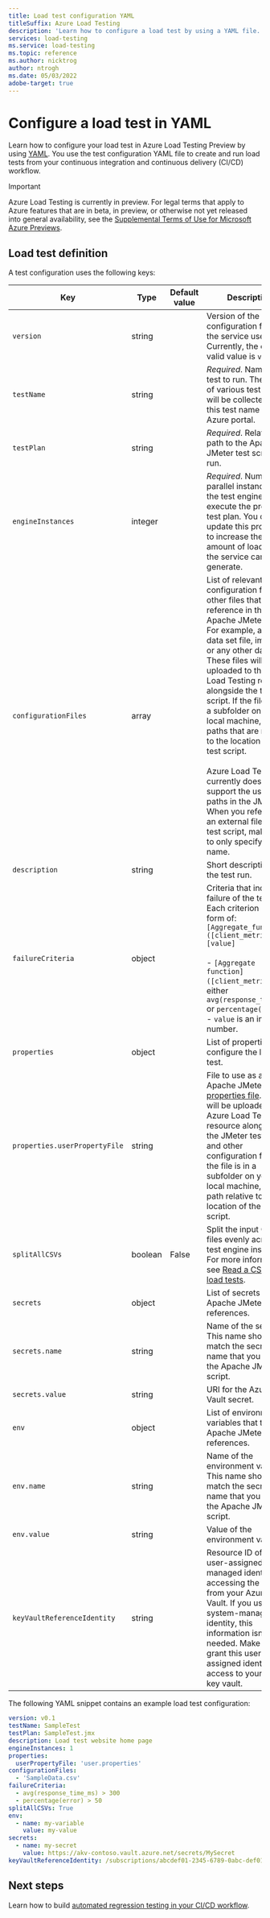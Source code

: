 ```yaml
---
title: Load test configuration YAML
titleSuffix: Azure Load Testing
description: 'Learn how to configure a load test by using a YAML file. The YAML configuration is used for setting up automated load testing in a CI/CD pipeline.'
services: load-testing
ms.service: load-testing
ms.topic: reference
ms.author: nicktrog
author: ntrogh
ms.date: 05/03/2022
adobe-target: true
---
```


# Configure a load test in YAML

Learn how to configure your load test in Azure Load Testing Preview by using [YAML](https://yaml.org/). You use the test configuration YAML file to create and run load tests from your continuous integration and continuous delivery (CI/CD) workflow.

> [!IMPORTANT]
> Azure Load Testing is currently in preview. For legal terms that apply to Azure features that are in beta, in preview, or otherwise not yet released into general availability, see the [Supplemental Terms of Use for Microsoft Azure Previews](https://azure.microsoft.com/support/legal/preview-supplemental-terms/).

## Load test definition

A test configuration uses the following keys:

| Key | Type | Default value | Description | 
| ----- | ----- | ----- | ---- |
| `version` | string |  | Version of the YAML configuration file that the service uses. Currently, the only valid value is `v0.1`. |
| `testName` | string |  | *Required*. Name of the test to run. The results of various test runs will be collected under this test name in the Azure portal. |
| `testPlan` | string |  | *Required*. Relative path to the Apache JMeter test script to run. |
| `engineInstances` | integer |  | *Required*. Number of parallel instances of the test engine to execute the provided test plan. You can update this property to increase the amount of load that the service can generate. |
| `configurationFiles` | array |  | List of relevant configuration files or other files that you reference in the Apache JMeter script. For example, a CSV data set file, images, or any other data file. These files will be uploaded to the Azure Load Testing resource alongside the test script. If the files are in a subfolder on your local machine, use file paths that are relative to the location of the test script. <BR><BR>Azure Load Testing currently doesn't support the use of file paths in the JMX file. When you reference an external file in the test script, make sure to only specify the file name. |
| `description` | string |  | Short description of the test run. |
| `failureCriteria` | object |  | Criteria that indicate failure of the test. Each criterion is in the form of:<BR>`[Aggregate_function] ([client_metric]) > [value]`<BR><BR>- `[Aggregate function] ([client_metric])` is either `avg(response_time_ms)` or `percentage(error).`<BR>- `value` is an integer number. |
| `properties` | object |  | List of properties to configure the load test. |
| `properties.userPropertyFile` | string |  | File to use as an Apache JMeter [user properties file](https://jmeter.apache.org/usermanual/test_plan.html#properties). The file will be uploaded to the Azure Load Testing resource alongside the JMeter test script and other configuration files. If the file is in a subfolder on your local machine, use a path relative to the location of the test script. |
| `splitAllCSVs` | boolean | False | Split the input CSV files evenly across all test engine instances. For more information, see [Read a CSV file in load tests](./how-to-read-csv-data.md#split-csv-input-data-across-test-engines). |
| `secrets` | object |  | List of secrets that the Apache JMeter script references. |
| `secrets.name` | string |  | Name of the secret. This name should match the secret name that you use in the Apache JMeter script. |
| `secrets.value` | string |  | URI for the Azure Key Vault secret. |
| `env` | object |  | List of environment variables that the Apache JMeter script references. |
| `env.name` | string |  | Name of the environment variable. This name should match the secret name that you use in the Apache JMeter script. |
| `env.value` | string |  | Value of the environment variable. |
| `keyVaultReferenceIdentity` | string |  | Resource ID of the user-assigned managed identity for accessing the secrets from your Azure Key Vault. If you use a system-managed identity, this information isn't needed. Make sure to grant this user-assigned identity access to your Azure key vault. |

The following YAML snippet contains an example load test configuration:

```yaml
version: v0.1
testName: SampleTest
testPlan: SampleTest.jmx
description: Load test website home page
engineInstances: 1
properties:
  userPropertyFile: 'user.properties'
configurationFiles:
  - 'SampleData.csv'
failureCriteria:
  - avg(response_time_ms) > 300
  - percentage(error) > 50
splitAllCSVs: True
env:
  - name: my-variable
    value: my-value
secrets:
  - name: my-secret
    value: https://akv-contoso.vault.azure.net/secrets/MySecret
keyVaultReferenceIdentity: /subscriptions/abcdef01-2345-6789-0abc-def012345678/resourceGroups/sample-rg/providers/Microsoft.ManagedIdentity/userAssignedIdentities/sample-identity
```

## Next steps

Learn how to build [automated regression testing in your CI/CD workflow](tutorial-cicd-azure-pipelines.md).
